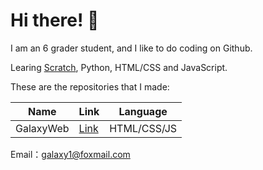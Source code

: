 # Hi there! 👋

I am an 6 grader student, and I like to do coding on Github.

Learing [Scratch](https://aerfaying.com/Users/1136872), Python, HTML/CSS and JavaScript.

These are the repositories that I made:

|Name|Link|Language|
|----|----|--------|
|GalaxyWeb|[Link](https://github.com/galaxyv1/galaxyv1.github.io)|HTML/CSS/JS|

Email：[galaxy1@foxmail.com](mailto:galaxy1@foxmail.com)
